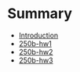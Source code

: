 # Summary

* [Introduction](README.md)
* [250b-hw1](250b-hw1.md)
* [250b-hw2](250b-hw2.md)
* [250b-hw3](250b-hw3.md)

